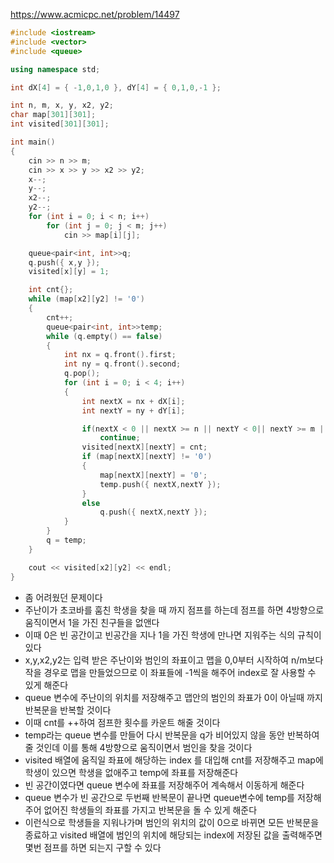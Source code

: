 https://www.acmicpc.net/problem/14497
```C++
#include <iostream>
#include <vector>
#include <queue>

using namespace std;

int dX[4] = { -1,0,1,0 }, dY[4] = { 0,1,0,-1 };

int n, m, x, y, x2, y2;
char map[301][301];
int visited[301][301];

int main()
{
	cin >> n >> m;
	cin >> x >> y >> x2 >> y2;
	x--;
	y--;
	x2--;
	y2--;
	for (int i = 0; i < n; i++)
		for (int j = 0; j < m; j++)
			cin >> map[i][j];

	queue<pair<int, int>>q;
	q.push({ x,y });
	visited[x][y] = 1;

	int cnt{};
	while (map[x2][y2] != '0')
	{
		cnt++;
		queue<pair<int, int>>temp;
		while (q.empty() == false)
		{
			int nx = q.front().first;
			int ny = q.front().second;
			q.pop();
			for (int i = 0; i < 4; i++)
			{
				int nextX = nx + dX[i];
				int nextY = ny + dY[i];

				if(nextX < 0 || nextX >= n || nextY < 0|| nextY >= m || visited[nextX][nextY] != 0)
					continue;
				visited[nextX][nextY] = cnt;
				if (map[nextX][nextY] != '0')
				{
					map[nextX][nextY] = '0';
					temp.push({ nextX,nextY });
				}
				else
					q.push({ nextX,nextY });
			}
		}
		q = temp;
	}

	cout << visited[x2][y2] << endl;
}
```
- 좀 어려웠던 문제이다
- 주난이가 초코바를 훔친 학생을 찾을 때 까지 점프를 하는데 점프를 하면 4방향으로 움직이면서 1을 가진 친구들을 없앤다
- 이때 0은 빈 공간이고 빈공간을 지나 1을 가진 학생에 만나면 지워주는 식의 규칙이 있다
- x,y,x2,y2는 입력 받은 주난이와 범인의 좌표이고 맵을 0,0부터 시작하여 n/m보다 작을 경우로 맵을 만들었으므로 이 좌표들에 -1씩을 해주어 index로 잘 사용할 수 있게 해준다
- queue 변수에 주난이의 위치를 저장해주고 맵안의 범인의 좌표가 0이 아닐때 까지 반복문을 반복할 것이다
- 이때 cnt를 ++하여 점프한 횟수를 카운트 해줄 것이다
- temp라는 queue 변수를 만들어 다시 반복문을 q가 비어있지 않을 동안 반복하여 줄 것인데 이를 통해 4방향으로 움직이면서 범인을 찾을 것이다
- visited 배열에 움직일 좌표에 해당하는 index 를 대입해 cnt를 저장해주고 map에 학생이 있으면 학생을 없애주고 temp에 좌표를 저장해준다
- 빈 공간이였다면 queue 변수에 좌표를 저장해주어 계속해서 이동하게 해준다
- queue 변수가 빈 공간으로 두번째 반복문이 끝나면 queue변수에 temp를 저장해주어 없어진 학생들의 좌표를 가지고 반복문을 돌 수 있게 해준다
- 이런식으로 학생들을 지워나가며 범인의 위치의 값이 0으로 바뀌면 모든 반복문을 종료하고 visited 배열에 범인의 위치에 해당되는 index에 저장된 값을 출력해주면 몇번 점프를 하면 되는지 구할 수 있다